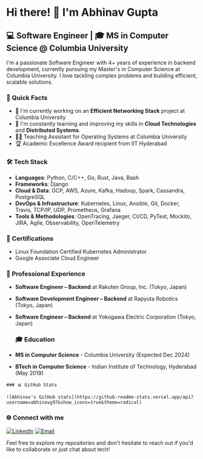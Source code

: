 # Hi there! 👋 I'm Abhinav Gupta

## 💻 Software Engineer | 🎓 MS in Computer Science @ Columbia University

I'm a passionate Software Engineer with 4+ years of experience in backend development, currently pursuing my Master's in Computer Science at Columbia University. I love tackling complex problems and building efficient, scalable solutions.

### 🚀 Quick Facts

- 🔭 I'm currently working on an **Efficient Networking Stack** project at Columbia University
- 🌱 I'm constantly learning and improving my skills in **Cloud Technologies** and **Distributed Systems**.
- 👨‍🏫 Teaching Assistant for Operating Systems at Columbia University
- 🏆 Academic Excellence Award recipient from IIT Hyderabad

### 🛠️ Tech Stack

- **Languages**: Python, C/C++, Go, Rust, Java, Bash
- **Frameworks**: Django
- **Cloud & Data**: GCP, AWS, Azure, Kafka, Hadoop, Spark, Cassandra, PostgreSQL
- **DevOps & Infrastructure**: Kubernetes, Linux, Ansible, Git, Docker, Travis, TCP/IP, UDP, Prometheus, Grafana
- **Tools & Methodologies**: OpenTracing, Jaeger, CI/CD, PyTest, Mockito, JIRA, Agile, Observability, OpenTelemetry

### 🏅 Certifications

- Linux Foundation Certified Kubernetes Administrator
- Google Associate Cloud Engineer

### 💼 Professional Experience

- **Software Engineer – Backend** at Rakuten Group, Inc. (Tokyo, Japan)
- **Software Development Engineer – Backend** at Rapyuta Robotics (Tokyo, Japan)
- **Software Engineer – Backend** at Yokogawa Electric Corporation (Tokyo, Japan)

  ### 🎓 Education

- **MS in Computer Science** - Columbia University (Expected Dec 2024)
- **BTech in Computer Science** - Indian Institute of Technology, Hyderabad (May 2019)

```
### 📊 GitHub Stats

![Abhinav's GitHub stats](https://github-readme-stats.vercel.app/api?username=abhinavg97&show_icons=true&theme=radical)
```

### 🌐 Connect with me

[![LinkedIn](https://img.shields.io/badge/-LinkedIn-0077B5?style=flat-square&logo=LinkedIn&logoColor=white)](https://www.linkedin.com/in/gabhinav001/)
[![Email](https://img.shields.io/badge/-Email-D14836?style=flat-square&logo=Gmail&logoColor=white)](mailto:ag4786@columbia.edu)

Feel free to explore my repositories and don't hesitate to reach out if you'd like to collaborate or just chat about tech!
